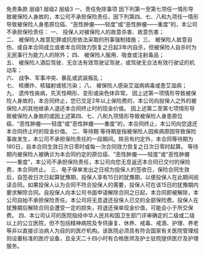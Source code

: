 免责条款
	层级1	层级2	层级3
	一、责任免除事项
		因下列第一至第七项任一情形导致被保险人身故的，本公司不承担保险责任，因下列第四、七、八和九项任一情形导致被保险人身患原位癌、“恶性肿瘤——轻度”或“恶性肿瘤——重度”的，本公司不承担保险责任：
		一、 投保人对被保险人的故意杀害、故意伤害；	 
		二、 被保险人故意犯罪或抗拒依法采取的刑事强制措施；
		三、 被保险人故意自伤、或自本合同成立或者本合同效力恢复之日起3年内自杀，但被保险人自杀时为无民事行为能力人的除外；
		四、 被保险人服用、吸食或注射毒品；	 
		五、 被保险人酒后驾驶、无合法有效驾驶证驾驶，或驾驶无合法有效行驶证的机动车；	 
		六、 战争、军事冲突、暴乱或武装叛乱；	 
		七、 核爆炸、核辐射或核污染；
		八、 被保险人感染艾滋病病毒或患艾滋病；
		九、 遗传性疾病，先天性畸形、变形或染色体异常。
		因上述第一项情形导致被保险人身故的，本合同终止，您已交足2年以上保险费的，本公司向投保人之外的被保险人的其他继承人退还本合同终止时的现金价值。
		因上述第二至第七项情形导致被保险人身故的或因上述第四、七、八和九项情形导致被保险人身患原位癌、“恶性肿瘤——轻度”或“恶性肿瘤——重度”的，本合同终止，本公司向您退还本合同终止时的现金价值。
	二、等待期
		等待期是指被保险人因疾病原因导致保险事故发生，本公司不承担保险责任的一段期间。除另有约定外，本合同等待期为180日，自本合同生效日次日零时或每一次合同效力恢复之日次日零时起算。
		等待期内被保险人被确诊为本合同约定的原位癌、“恶性肿瘤——轻度”或“恶性肿瘤——重度”，本公司不承担保险责任，本公司向您无息返还本合同已交付的保险费，本合同终止。
	三、电子保单发出之日视为投保人的签收日，保险合同生效后，自签收日次日起算犹豫期，投保人享有15日的犹豫期，以便投保人在此期间阅读合同。如果投保人认为合同不符合投保人的需要，投保人可在该15日的犹豫期内要求解除合同。自投保人向本公司书面申请解除合同之日起，本合同即被解除，本公司自始不承担保险责任。本公司将无息退还投保人已交的全部保险费。投保人在犹豫期后解除合同会遭受一定的损失，将退还保单现金价值，可能会小于所交保费。
	四、本公司认可的医院指经中华人民共和国卫生部门评审确定的二级或二级以上的公立医院，但不包括精神病院及专供康复、休养、戒毒、戒酒、护理、养老等非以直接诊治病人为目的的医疗机构。该医院必须具有符合国家有关医院管理规则设置标准的医疗设备，且全天二十四小时有合格医师及护士驻院提供医疗及护理服务。


